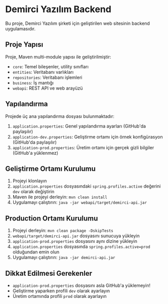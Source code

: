 # Demirci Yazılım Backend

Bu proje, Demirci Yazılım şirketi için geliştirilen web sitesinin backend uygulamasıdır.

## Proje Yapısı

Proje, Maven multi-module yapısı ile geliştirilmiştir:
- `core`: Temel bileşenler, utility sınıfları
- `entities`: Veritabanı varlıkları
- `repositories`: Veritabanı işlemleri
- `business`: İş mantığı
- `webapi`: REST API ve web arayüzü

## Yapılandırma

Projede üç ana yapılandırma dosyası bulunmaktadır:

1. `application.properties`: Genel yapılandırma ayarları (GitHub'da paylaşılır)
2. `application-dev.properties`: Geliştirme ortamı için örnek konfigürasyon (GitHub'da paylaşılır)
3. `application-prod.properties`: Üretim ortamı için gerçek gizli bilgiler (GitHub'a yüklenmez)

## Geliştirme Ortamı Kurulumu

1. Projeyi klonlayın
2. `application.properties` dosyasındaki `spring.profiles.active` değerini `dev` olarak değiştirin
3. Maven ile projeyi derleyin: `mvn clean install`
4. Uygulamayı çalıştırın: `java -jar webapi/target/demirci-api.jar`

## Production Ortamı Kurulumu

1. Projeyi derleyin: `mvn clean package -DskipTests`
2. `webapi/target/demirci-api.jar` dosyasını sunucuya yükleyin
3. `application-prod.properties` dosyasını aynı dizine yükleyin
4. `application.properties` dosyasında `spring.profiles.active=prod` olduğundan emin olun
5. Uygulamayı çalıştırın: `java -jar demirci-api.jar`

## Dikkat Edilmesi Gerekenler

- `application-prod.properties` dosyasını asla GitHub'a yüklemeyin!
- Geliştirme yaparken profili `dev` olarak ayarlayın
- Üretim ortamında profili `prod` olarak ayarlayın 